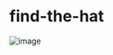 # find-the-hat


![image](https://github.com/Olfredos6/find-your-hat/assets/13703962/18b52fde-1b2f-41f5-8205-9558e3e63667)

